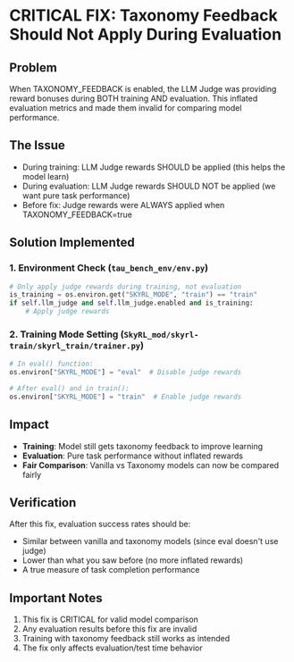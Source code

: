 # CRITICAL FIX: Taxonomy Feedback Should Not Apply During Evaluation

## Problem
When TAXONOMY_FEEDBACK is enabled, the LLM Judge was providing reward bonuses during BOTH training AND evaluation. This inflated evaluation metrics and made them invalid for comparing model performance.

## The Issue
- During training: LLM Judge rewards SHOULD be applied (this helps the model learn)
- During evaluation: LLM Judge rewards SHOULD NOT be applied (we want pure task performance)
- Before fix: Judge rewards were ALWAYS applied when TAXONOMY_FEEDBACK=true

## Solution Implemented

### 1. Environment Check (`tau_bench_env/env.py`)
```python
# Only apply judge rewards during training, not evaluation
is_training = os.environ.get("SKYRL_MODE", "train") == "train"
if self.llm_judge and self.llm_judge.enabled and is_training:
    # Apply judge rewards
```

### 2. Training Mode Setting (`SkyRL_mod/skyrl-train/skyrl_train/trainer.py`)
```python
# In eval() function:
os.environ["SKYRL_MODE"] = "eval"  # Disable judge rewards

# After eval() and in train():
os.environ["SKYRL_MODE"] = "train"  # Enable judge rewards
```

## Impact
- **Training**: Model still gets taxonomy feedback to improve learning
- **Evaluation**: Pure task performance without inflated rewards
- **Fair Comparison**: Vanilla vs Taxonomy models can now be compared fairly

## Verification
After this fix, evaluation success rates should be:
- Similar between vanilla and taxonomy models (since eval doesn't use judge)
- Lower than what you saw before (no more inflated rewards)
- A true measure of task completion performance

## Important Notes
1. This fix is CRITICAL for valid model comparison
2. Any evaluation results before this fix are invalid
3. Training with taxonomy feedback still works as intended
4. The fix only affects evaluation/test time behavior